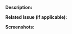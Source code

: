 **Description:**
<!--- Provide a summary on your changes in detail -->

**Related Issue (if applicable):**
<!--- If there is an issue you have solved with this Pull Request, link it! -->
<!--- If not, that is fine, new features are always welcomed! -->

**Screenshots:**
<!--- If you had a visual screenshot on the changes you have made, that would be awesome! -->
